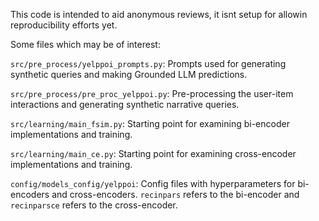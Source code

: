 This code is intended to aid anonymous reviews, it isnt setup for allowin reproducibility efforts yet.

Some files which may be of interest:

`src/pre_process/yelppoi_prompts.py`: Prompts used for generating synthetic queries and making Grounded LLM predictions.

`src/pre_process/pre_proc_yelppoi.py`: Pre-processing the user-item interactions and generating synthetic narrative queries.

`src/learning/main_fsim.py`: Starting point for examining bi-encoder implementations and training.

`src/learning/main_ce.py`: Starting point for examining cross-encoder implementations and training.

`config/models_config/yelppoi`: Config files with hyperparameters for bi-encoders and cross-encoders. `recinpars` refers to the bi-encoder and `recinparsce` refers to the cross-encoder.
